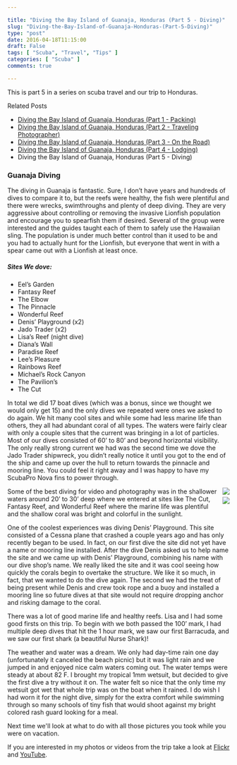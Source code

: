 ```yaml
---

title: "Diving the Bay Island of Guanaja, Honduras (Part 5 - Diving)"
slug: "Diving-the-Bay-Island-of-Guanaja-Honduras-(Part-5-Diving)"
type: "post"
date: 2016-04-18T11:15:00
draft: False
tags: [ "Scuba", "Travel", "Tips" ]
categories: [ "Scuba" ]
comments: true

---
```


<p>This is part 5 in a series on scuba travel and our trip to Honduras.</p>  <p>Related Posts</p>  <ul>   <li><a href="http://duanenewman.net/blog/post/2016/03/22/Diving-the-Bay-Island-of-Guanaja-Honduras-(Part-1-Packing).aspx">Diving the Bay Island of Guanaja, Honduras (Part 1 - Packing)</a> </li>    <li><a href="http://duanenewman.net/blog/post/2016/03/28/Diving-the-Bay-Island-of-Guanaja-Honduras-(Part-2-Traveling-Photographer).aspx">Diving the Bay Island of Guanaja, Honduras (Part 2 - Traveling Photographer)</a> </li>    <li><a href="http://duanenewman.net/blog/post/2016/04/04/Diving-the-Bay-Island-of-Guanaja-Honduras-(Part-3-On-the-Road).aspx">Diving the Bay Island of Guanaja, Honduras (Part 3 - On the Road)</a> </li>    <li><a href="http://duanenewman.net/blog/post/2016/04/11/Diving-the-Bay-Island-of-Guanaja-Honduras-(Part-4-Lodging).aspx">Diving the Bay Island of Guanaja, Honduras (Part 4 - Lodging)</a> </li>    <li>Diving the Bay Island of Guanaja, Honduras (Part 5 - Diving) </li> </ul>  <h3>Guanaja Diving</h3>  <p>The diving in Guanaja is fantastic. Sure, I don’t have years and hundreds of dives to compare it to, but the reefs were healthy, the fish were plentiful and there were wrecks, swimthroughs and plenty of deep diving. They are very aggressive about controlling or removing the invasive Lionfish population and encourage you to spearfish them if desired. Several of the group were interested and the guides taught each of them to safely use the Hawaiian sling. The population is under much better control than it used to be and you had to actually hunt for the Lionfish, but everyone that went in with a spear came out with a Lionfish at least once.</p>  <div class="asside-left">   <h5>Sites We dove:</h5>    <ul>     <li>Eel’s Garden </li>      <li>Fantasy Reef </li>      <li>The Elbow </li>      <li>The Pinnacle </li>      <li>Wonderful Reef </li>      <li>Denis’ Playground (x2) </li>      <li>Jado Trader (x2) </li>      <li>Lisa’s Reef (night dive) </li>      <li>Diana’s Wall </li>      <li>Paradise Reef </li>      <li>Lee’s Pleasure </li>      <li>Rainbows Reef </li>      <li>Michael’s Rock Canyon </li>      <li>The Pavilion’s </li>      <li>The Cut </li>   </ul> </div>  <p>In total we did 17 boat dives (which was a bonus, since we thought we would only get 15) and the only dives we repeated were ones we asked to do again. We hit many cool sites and while some had less marine life than others, they all had abundant coral of all types. The waters were fairly clear with only a couple sites that the current was bringing in a lot of particles. Most of our dives consisted of 60’ to 80’ and beyond horizontal visibility. The only really strong current we had was the second time we dove the Jado Trader shipwreck, you didn’t really notice it until you got to the end of the ship and came up over the hull to return towards the pinnacle and mooring line. You could feel it right away and I was happy to have my ScubaPro Nova fins to power through.</p>  <div style="float: right; margin-left: 6px">   <div><a href="https://www.flickr.com/photos/duane_newman/24746305491/in/album-72157663757529681/"><img src="https://farm2.staticflickr.com/1586/24746305491_bdb3dcbc66_m_d.jpg"></a> </div>    <div style="margin-top: 5px"><a href="https://www.flickr.com/photos/duane_newman/25419584516/in/album-72157663757529681/"><img src="https://farm2.staticflickr.com/1655/25419584516_ee9379584f_m_d.jpg"></a> </div> </div>  <p>Some of the best diving for video and photography was in the shallower waters around 20’ to 30’ deep where we entered at sites like The Cut, Fantasy Reef, and Wonderful Reef where the marine life was plentiful and the shallow coral was bright and colorful in the sunlight.</p>  <p>One of the coolest experiences was diving Denis’ Playground. This site consisted of a Cessna plane that crashed a couple years ago and has only recently began to be used. In fact, on our first dive the site did not yet have a name or mooring line installed. After the dive Denis asked us to help name the site and we came up with Denis’ Playground, combining his name with our dive shop’s name. We really liked the site and it was cool seeing how quickly the corals begin to overtake the structure. We like it so much, in fact, that we wanted to do the dive again. The second we had the treat of being present while Denis and crew took rope and a buoy and installed a mooring line so future dives at that site would not require dropping anchor and risking damage to the coral.</p>  <p>There was a lot of good marine life and healthy reefs. Lisa and I had some good firsts on this trip. To begin with we both passed the 100’ mark, I had multiple deep dives that hit the 1 hour mark, we saw our first Barracuda, and we saw our first shark (a beautiful Nurse Shark)!</p>  <p>The weather and water was a dream. We only had day-time rain one day (unfortunately it canceled the beach picnic) but it was light rain and we jumped in and enjoyed nice calm waters coming out. The water temps were steady at about 82 F. I brought my tropical 1mm wetsuit, but decided to give the first dive a try without it on. The water felt so nice that the only time my wetsuit got wet that whole trip was on the boat when it rained. I do wish I had worn it for the night dive, simply for the extra comfort while swimming through so many schools of tiny fish that would shoot against my bright colored rash guard looking for a meal.</p>  <p class="fixed">Next time we'll look at what to do with all those pictures you took while you were on vacation.</p>
<p>If you are interested in my photos or videos from the trip take a look at <a href="https://www.flickr.com/photos/duane_newman/albums/72157663757529681" target="_blank">Flickr</a> and <a href="https://www.youtube.com/playlist?list=PLSyl1r1zgegfeOijvvL5ttXiS1sEW9Btm" target="_blank">YouTube</a>.</p>
